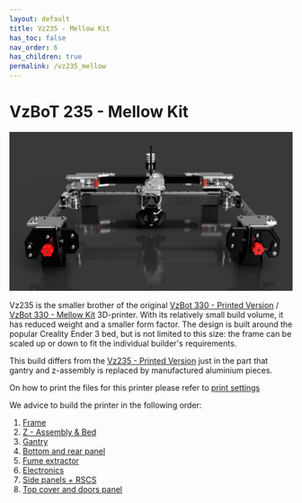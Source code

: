 ```yaml
---
layout: default
title: Vz235 - Mellow Kit
has_toc: false
nav_order: 6
has_children: true
permalink: /vz235_mellow
---
```


# VzBoT 235 - Mellow Kit

![Overview](../assets/images/manual/vz235_mellow/alu_preview.png)

Vz235 is the smaller brother of the original [VzBot 330 - Printed Version](../vz330_printed) / [VzBot 330 - Mellow Kit](../vz330_mellow) 3D-printer. With its
relatively small build volume, it has reduced weight and a smaller form factor. The design
is built around the popular Creality Ender 3 bed, but is not limited to this size: the
frame can be scaled up or down to fit the individual builder's requirements.

This build differs from the [Vz235 - Printed Version](../vz235_printed) just in the part that gantry and z-assembly is replaced by manufactured aluminium pieces.

On how to print the files for this printer please refer to [print settings](../general/misc-info/print-settings)

We advice to build the printer in the following order:

1. [Frame](./vz235_alu/frame)
2. [Z - Assembly & Bed](./vz235_alu/z_assembly)
3. [Gantry](./vz235_alu/gantry)
4. [Bottom and rear panel](./vz235_alu/bottom_panels)
5. [Fume extractor](./vz235_alu/fume_extractor)
6. [Electronics](./vz235_alu/electronics)
7. [Side panels + RSCS](./vz235_alu/rscs)
8. [Top cover and doors panel](./vz235_alu/top_cover)